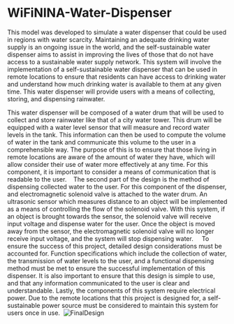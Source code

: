 # WiFiNINA-Water-Dispenser
This model was developed to simulate a water dispenser that could be used in regions with water scarcity.
Maintaining an adequate drinking water supply is an ongoing issue in the world, and the self-sustainable water dispenser aims to assist in improving the lives of those that do not have access to a sustainable water supply network. This system will involve the implementation of a self-sustainable water dispenser that can be used in remote locations to ensure that residents can have access to drinking water and understand how much drinking water is available to them at any given time. This water dispenser will provide users with a means of collecting, storing, and dispensing rainwater. 

This water dispenser will be composed of a water drum that will be used to collect and store rainwater like that of a city water tower. This drum will be equipped with a water level sensor that will measure and record water levels in the tank. This information can then be used to compute the volume of water in the tank and communicate this volume to the user in a comprehensible way. The purpose of this is to ensure that those living in remote locations are aware of the amount of water they have, which will allow consider their use of water more effectively at any time. For this component, it is important to consider a means of communication that is readable to the user. 
 
The second part of the design is the method of dispensing collected water to the user. For this component of the dispenser, and electromagnetic solenoid valve is attached to the water drum. An ultrasonic sensor which measures distance to an object will be implemented as a means of controlling the flow of the solenoid valve. With this system, if an object is brought towards the sensor, the solenoid valve will receive input voltage and dispense water for the user. Once the object is moved away from the sensor, the electromagnetic solenoid valve will no longer receive input voltage, and the system will stop dispensing water.  
 
To ensure the success of this project, detailed design considerations must be accounted for. Function specifications which include the collection of water, the transmission of water levels to the user, and a functional dispensing method must be met to ensure the successful implementation of this dispenser. It is also important to ensure that this design is simple to use, and that any information communicated to the user is clear and understandable. Lastly, the components of this system require electrical power. Due to the remote locations that this project is designed for, a self-sustainable power source must be considered to maintain this system for users once in use. 
![FinalDesign](https://github.com/BradleyStephen/WiFiNINA-Water-Dispenser/assets/122057484/17eac2a0-0f23-4e4c-9d43-32fd9367c6cf)

